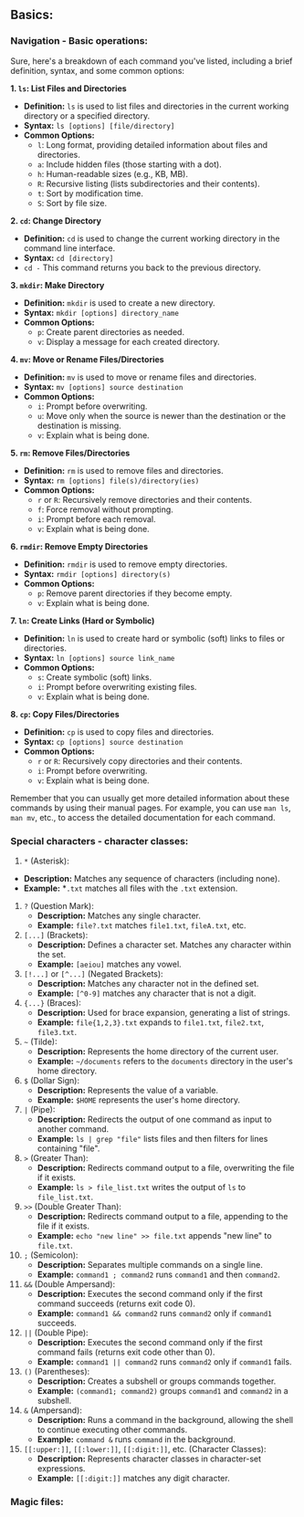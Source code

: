 ## **Basics:**

### Navigation - Basic operations:

Sure, here's a breakdown of each command you've listed, including a brief definition, syntax, and some common options:

**1. `ls`: List Files and Directories**

- **Definition:** `ls` is used to list files and directories in the current working directory or a specified directory.
- **Syntax:** `ls [options] [file/directory]`
- **Common Options:**
    - `l`: Long format, providing detailed information about files and directories.
    - `a`: Include hidden files (those starting with a dot).
    - `h`: Human-readable sizes (e.g., KB, MB).
    - `R`: Recursive listing (lists subdirectories and their contents).
    - `t`: Sort by modification time.
    - `S`: Sort by file size.

**2. `cd`: Change Directory**

- **Definition:** `cd` is used to change the current working directory in the command line interface.
- **Syntax:** `cd [directory]`
- `cd -` This command returns you back to the previous directory.

**3. `mkdir`: Make Directory**

- **Definition:** `mkdir` is used to create a new directory.
- **Syntax:** `mkdir [options] directory_name`
- **Common Options:**
    - `p`: Create parent directories as needed.
    - `v`: Display a message for each created directory.

**4. `mv`: Move or Rename Files/Directories**

- **Definition:** `mv` is used to move or rename files and directories.
- **Syntax:** `mv [options] source destination`
- **Common Options:**
    - `i`: Prompt before overwriting.
    - `u`: Move only when the source is newer than the destination or the destination is missing.
    - `v`: Explain what is being done.

**5. `rm`: Remove Files/Directories**

- **Definition:** `rm` is used to remove files and directories.
- **Syntax:** `rm [options] file(s)/directory(ies)`
- **Common Options:**
    - `r` or `R`: Recursively remove directories and their contents.
    - `f`: Force removal without prompting.
    - `i`: Prompt before each removal.
    - `v`: Explain what is being done.

**6. `rmdir`: Remove Empty Directories**

- **Definition:** `rmdir` is used to remove empty directories.
- **Syntax:** `rmdir [options] directory(s)`
- **Common Options:**
    - `p`: Remove parent directories if they become empty.
    - `v`: Explain what is being done.

**7. `ln`: Create Links (Hard or Symbolic)**

- **Definition:** `ln` is used to create hard or symbolic (soft) links to files or directories.
- **Syntax:** `ln [options] source link_name`
- **Common Options:**
    - `s`: Create symbolic (soft) links.
    - `i`: Prompt before overwriting existing files.
    - `v`: Explain what is being done.

**8. `cp`: Copy Files/Directories**

- **Definition:** `cp` is used to copy files and directories.
- **Syntax:** `cp [options] source destination`
- **Common Options:**
    - `r` or `R`: Recursively copy directories and their contents.
    - `i`: Prompt before overwriting.
    - `v`: Explain what is being done.

Remember that you can usually get more detailed information about these commands by using their manual pages. For example, you can use `man ls`, `man mv`, etc., to access the detailed documentation for each command.

### Special characters - character classes:

1. `*` (Asterisk):
- **Description:** Matches any sequence of characters (including none).
- **Example:**  *`.txt` matches all files with the `.txt` extension.
1. `?` (Question Mark):
    - **Description:** Matches any single character.
    - **Example:** `file?.txt` matches `file1.txt`, `fileA.txt`, etc.
2. `[...]` (Brackets):
    - **Description:** Defines a character set. Matches any character within the set.
    - **Example:** `[aeiou]` matches any vowel.
3. `[!...]` or `[^...]` (Negated Brackets):
    - **Description:** Matches any character not in the defined set.
    - **Example:** `[^0-9]` matches any character that is not a digit.
4. `{...}` (Braces):
    - **Description:** Used for brace expansion, generating a list of strings.
    - **Example:** `file{1,2,3}.txt` expands to `file1.txt`, `file2.txt`, `file3.txt`.
5. `~` (Tilde):
    - **Description:** Represents the home directory of the current user.
    - **Example:** `~/documents` refers to the `documents` directory in the user's home directory.
6. `$` (Dollar Sign):
    - **Description:** Represents the value of a variable.
    - **Example:** `$HOME` represents the user's home directory.
7. `|` (Pipe):
    - **Description:** Redirects the output of one command as input to another command.
    - **Example:** `ls | grep "file"` lists files and then filters for lines containing "file".
8. `>` (Greater Than):
    - **Description:** Redirects command output to a file, overwriting the file if it exists.
    - **Example:** `ls > file_list.txt` writes the output of `ls` to `file_list.txt`.
9. `>>` (Double Greater Than):
    - **Description:** Redirects command output to a file, appending to the file if it exists.
    - **Example:** `echo "new line" >> file.txt` appends "new line" to `file.txt`.
10. `;` (Semicolon):
    - **Description:** Separates multiple commands on a single line.
    - **Example:** `command1 ; command2` runs `command1` and then `command2`.
11. `&&` (Double Ampersand):
    - **Description:** Executes the second command only if the first command succeeds (returns exit code 0).
    - **Example:** `command1 && command2` runs `command2` only if `command1` succeeds.
12. `||` (Double Pipe):
    - **Description:** Executes the second command only if the first command fails (returns exit code other than 0).
    - **Example:** `command1 || command2` runs `command2` only if `command1` fails.
13. `()` (Parentheses):
    - **Description:** Creates a subshell or groups commands together.
    - **Example:** `(command1; command2)` groups `command1` and `command2` in a subshell.
14. `&` (Ampersand):
    - **Description:** Runs a command in the background, allowing the shell to continue executing other commands.
    - **Example:** `command &` runs `command` in the background.
15. `[[:upper:]]`, `[[:lower:]]`, `[[:digit:]]`, etc. (Character Classes):
    - **Description:** Represents character classes in character-set expressions.
    - **Example:** `[[:digit:]]` matches any digit character.

### Magic files:
